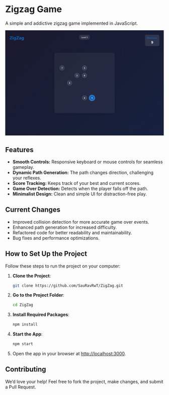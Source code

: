 # Zigzag Game

A simple and addictive zigzag game implemented in JavaScript.

![ZigZag](./Images/ZigZag.png)

## Features

- **Smooth Controls:** Responsive keyboard or mouse controls for seamless gameplay.
- **Dynamic Path Generation:** The path changes direction, challenging your reflexes.
- **Score Tracking:** Keeps track of your best and current scores.
- **Game Over Detection:** Detects when the player falls off the path.
- **Minimalist Design:** Clean and simple UI for distraction-free play.

## Current Changes

- Improved collision detection for more accurate game over events.
- Enhanced path generation for increased difficulty.
- Refactored code for better readability and maintainability.
- Bug fixes and performance optimizations.

## How to Set Up the Project

Follow these steps to run the project on your computer:

1. **Clone the Project**:
   ```bash
   git clone https://github.com/SauRavRwT/ZigZag.git
   ```

2. **Go to the Project Folder**:
   ```bash
   cd ZigZag
   ```

3. **Install Required Packages**:
   ```bash
   npm install
   ```

4. **Start the App**:
   ```bash
   npm start
   ```

5. Open the app in your browser at [http://localhost:3000](http://localhost:3000).

## Contributing

We’d love your help! Feel free to fork the project, make changes, and submit a Pull Request.